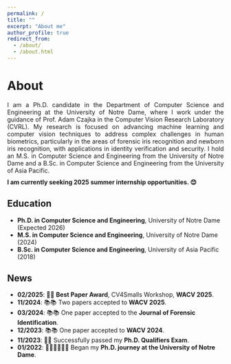 ```yaml
---
permalink: /
title: ""
excerpt: "About me"
author_profile: true
redirect_from: 
  - /about/
  - /about.html
---
```


About
======

<div style="text-align: justify;">
I am a Ph.D. candidate in the Department of Computer Science and Engineering at the University of Notre Dame, where I work under the guidance of Prof. Adam Czajka in the Computer Vision Research Laboratory (CVRL). My research is focused on advancing machine learning and computer vision techniques to address complex challenges in human biometrics, particularly in the areas of forensic iris recognition and newborn iris recognition, with applications in identity verification and security. I hold an M.S. in Computer Science and Engineering from the University of Notre Dame and a B.Sc. in Computer Science and Engineering from the University of Asia Pacific. 
</div>

<div style="margin-top: 10px; text-align: justify; font-weight: bold;">
I am currently seeking 2025 summer internship opportunities. 😊
</div>

Education
------

- **Ph.D. in Computer Science and Engineering**, University of Notre Dame (Expected 2026)
- **M.S. in Computer Science and Engineering**, University of Notre Dame (2024)
- **B.Sc. in Computer Science and Engineering**, University of Asia Pacific (2018)

News
------
- **02/2025**: 🎉🎉 **Best Paper Award**, CV4Smalls Workshop, **WACV 2025**.
- **11/2024**: 📚📚 Two papers accepted to **WACV 2025**.
- **03/2024**: 📚📚 One paper accepted to the **Journal of Forensic Identification**.
- **12/2023**: 📚📚 One paper accepted to **WACV 2024**.
- **11/2023**: 🎉🎉 Successfully passed my **Ph.D. Qualifiers Exam**.
- **01/2022**: 🧑🏻‍🏫🧑🏻‍🏫 Began my **Ph.D. journey at the University of Notre Dame**.
